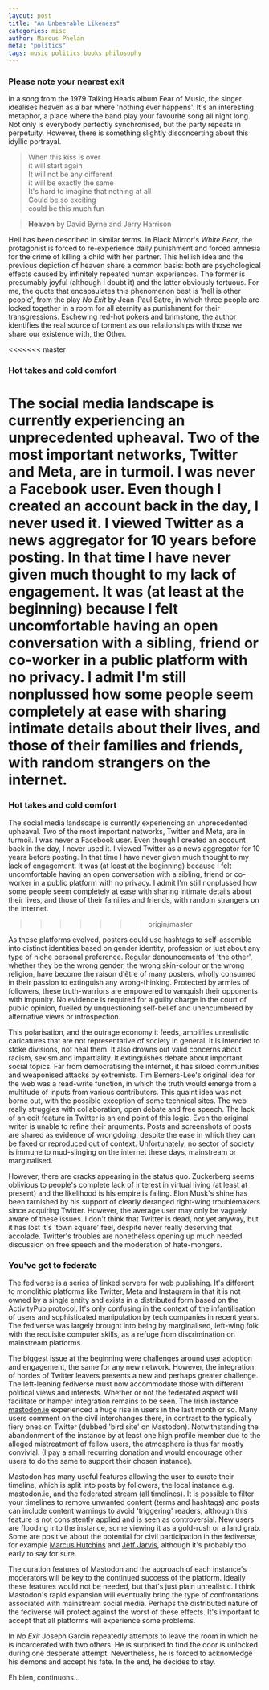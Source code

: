 ```yaml
---
layout: post
title: "An Unbearable Likeness"
categories: misc
author: Marcus Phelan
meta: "politics"
tags: music politics books philosophy
---
```


### Please note your nearest exit
In a song from the 1979 Talking Heads album Fear of Music, the singer idealises heaven as a bar where 'nothing ever happens'. It's an interesting metaphor, a place where the band play your favourite song all night long. Not only is everybody perfectly synchronised, but the party repeats in perpetuity. However, there is something slightly disconcerting about this idyllic portrayal.

> When this kiss is over   
it will start again  
It will not be any different  
it will be exactly the same  
It's hard to imagine that nothing at all  
Could be so exciting  
could be this much fun  

>**Heaven** by David Byrne and Jerry Harrison

Hell has been described in similar terms. In Black Mirror's _White Bear_, the protagonist is forced to re-experience daily punishment and forced amnesia for the crime of killing a child with her partner. This hellish idea and the previous depiction of heaven share a common basis: both are psychological effects caused by infinitely repeated human experiences. The former is presumably joyful (although I doubt it) and the latter obviously tortuous. For me, the quote that encapsulates this phenomenon best is 'hell is other people', from the play _No Exit_ by Jean-Paul Satre, in which three people are locked together in a room for all eternity as punishment for their transgressions. Eschewing red-hot pokers and brimstone, the author identifies the real source of torment as our relationships with those we share our existence with, the Other.


<<<<<<< master
### Hot takes and cold comfort 
The social media landscape is currently experiencing an unprecedented upheaval. Two of the most important networks, Twitter and Meta, are in turmoil. I was never a Facebook user. Even though I created an account back in the day, I never used it. I viewed Twitter as a news aggregator for 10 years before posting. In that time I have never given much thought to my lack of engagement. It was (at least at the beginning) because I felt uncomfortable having an open conversation with a sibling, friend or co-worker in a public platform with no privacy. I admit I'm still nonplussed how some people seem completely at ease with sharing intimate details about their lives, and those of their families and friends, with random strangers on the internet. 
=======
### Hot takes and cold comfort
The social media landscape is currently experiencing an unprecedented upheaval. Two of the most important networks, Twitter and Meta, are in turmoil. I was never a Facebook user. Even though I created an account back in the day, I never used it. I viewed Twitter as a news aggregator for 10 years before posting. In that time I have never given much thought to my lack of engagement. It was (at least at the beginning) because I felt uncomfortable having an open conversation with a sibling, friend or co-worker in a public platform with no privacy. I admit I'm still nonplussed how some people seem completely at ease with sharing intimate details about their lives, and those of their families and friends, with random strangers on the internet.
>>>>>>> origin/master

As these platforms evolved, posters could use hashtags to self-assemble into distinct identities based on gender identity, profession or just about any type of niche personal preference. Regular denouncements of 'the other', whether they be the wrong gender, the wrong skin-colour or the wrong religion, have become the raison d'être of many posters, wholly consumed in their passion to extinguish any wrong-thinking. Protected by armies of followers, these truth-warriors are empowered to vanquish their opponents with impunity. No evidence is required for a guilty charge in the court of public opinion, fuelled by unquestioning self-belief and unencumbered by alternative views or introspection.  

This polarisation, and the outrage economy it feeds, amplifies unrealistic caricatures that are not representative of society in general. It is intended to stoke divisions, not heal them. It also drowns out valid concerns about racism, sexism and impartiality. It extinguishes debate about important social topics. Far from democratising the internet, it has siloed communities and weaponised attacks by extremists. Tim Berners-Lee's original idea for the web was a read-write function, in which the truth would emerge from a multitude of inputs from various contributors. This quaint idea was not borne out, with the possible exception of some technical sites. The web really struggles with collaboration, open debate and free speech. The lack of an edit feature in Twitter is an end point of this logic. Even the original writer is unable to refine their arguments. Posts and screenshots of posts are shared as evidence of wrongdoing, despite the ease in which they can be faked or reproduced out of context. Unfortunately, no sector of society is immune to mud-slinging on the internet these days, mainstream or marginalised.

However, there are cracks appearing in the status quo. Zuckerberg seems oblivious to people's complete lack of interest in virtual living (at least at present) and the likelihood is his empire is failing. Elon Musk's shine has been tarnished by his support of clearly deranged right-wing troublemakers since acquiring Twitter. However, the average user may only be vaguely aware of these issues. I don't think that Twitter is dead, not yet anyway, but it has lost it's 'town square' feel, despite never really deserving that accolade. Twitter's troubles are nonetheless opening up much needed discussion on free speech and the moderation of hate-mongers.

### You've got to federate
The fediverse is a series of linked servers for web publishing. It's different to monolithic platforms like Twitter, Meta and Instagram in that it is not owned by a single entity and exists in a distributed form based on the ActivityPub protocol. It's only confusing in the context of the infantilisation of users and sophisticated manipulation by tech companies in recent years. The fediverse was largely brought into being by marginalised, left-wing folk with the requisite computer skills, as a refuge from discrimination on mainstream platforms.

The biggest issue at the beginning were challenges around user adoption and engagement, the same for any new network. However, the integration of hordes of Twitter leavers presents a new and perhaps greater challenge. The left-leaning fediverse must now accommodate those with different political views and interests. Whether or not the federated aspect will facilitate or hamper integration remains to be seen. The Irish instance [mastodon.ie](https://mastodon.ie/explore) experienced a huge rise in users in the last month or so. Many users comment on the civil interchanges there, in contrast to the typically fiery ones on Twitter (dubbed 'bird site' on Mastodon). Notwithstanding the abandonment of the instance by at least one high profile member due to the alleged mistreatment of fellow users, the atmosphere is thus far mostly convivial.  (I pay a small recurring donation and would encourage other users to do the same to support their chosen instance).

Mastodon has many useful features allowing the user to curate their timeline, which is split into posts by followers, the local instance e.g. mastodon.ie, and the federated stream (all timelines). It is possible to filter your timelines to remove unwanted content (terms and hashtags) and posts can include content warnings to avoid 'triggering' readers, although this feature is not consistently applied and is seen as controversial. New users are flooding into the instance, some viewing it as a gold-rush or a land grab. Some are positive about the potential for civil participation in the fediverse, for example [Marcus Hutchins](https://escapingtech.com/tech/opinions/i-was-wrong-about-mastodon-moderation.html) and [Jeff Jarvis](https://buzzmachine.com/2022/11/05/hope-for-a-post-musk-net/), although it's probably too early to say for sure.

The curation features of Mastodon and the approach of each instance's moderators will be key to the continued success of the platform. Ideally these features would not be needed, but that's just plain unrealistic. I think Mastodon's rapid expansion will eventually bring the type of confrontations associated with mainstream social media. Perhaps the distributed nature of the fediverse will protect against the worst of these effects. It's important to accept that all platforms will experience some problems.

In _No Exit_ Joseph Garcin repeatedly attempts to leave the room in which he is incarcerated with two others. He is surprised to find the door is unlocked during one desperate attempt. Nevertheless, he is forced to acknowledge his demons and accept his fate. In the end, he decides to stay.

Eh bien, continuons...
